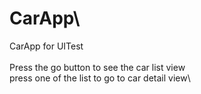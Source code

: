 # CarApp\
CarApp for UITest\
\
Press the go button to see the car list view\
press one of the list to go to car detail view\
